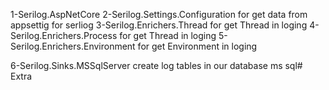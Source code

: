 1-Serilog.AspNetCore
2-Serilog.Settings.Configuration for get data from appsettig for serliog
3-Serilog.Enrichers.Thread for get Thread in loging
4-Serilog.Enrichers.Process for get Thread in loging
5-Serilog.Enrichers.Environment  for get Environment in loging

6-Serilog.Sinks.MSSqlServer create log tables in our database ms sql# Extra
